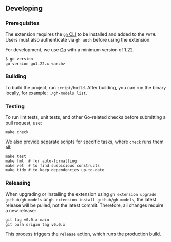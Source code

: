 ## Developing

### Prerequisites

The extension requires the [`gh` CLI](https://cli.github.com/) to be installed and added to the `PATH`. Users must also
authenticate via `gh auth` before using the extension.

For development, we use [Go](https://golang.org/) with a minimum version of 1.22.

```shell
$ go version
go version go1.22.x <arch>
```

### Building

To build the project, run `script/build`. After building, you can run the binary locally, for example:
`./gh-models list`.

### Testing

To run lint tests, unit tests, and other Go-related checks before submitting a pull request, use:

```shell
make check
```

We also provide separate scripts for specific tasks, where `check` runs them all:

```shell
make test
make fmt  # for auto-formatting
make vet  # to find suspicious constructs
make tidy # to keep dependencies up-to-date
```

### Releasing

When upgrading or installing the extension using `gh extension upgrade github/gh-models` or
`gh extension install github/gh-models`, the latest release will be pulled, not the latest commit. Therefore, all
changes require a new release:

```shell
git tag v0.0.x main
git push origin tag v0.0.x
```

This process triggers the `release` action, which runs the production build.
